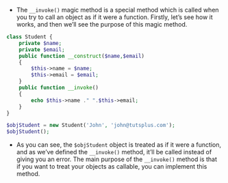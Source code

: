 * The `__invoke()` magic method is a special method which is called when you try to call an object as if it were a function. Firstly, let’s see how it works, and then we’ll see the purpose of this magic method.

```php
class Student {
    private $name;
    private $email;
    public function __construct($name,$email)
    {
        $this->name = $name;
        $this->email = $email;
    }
    public function __invoke()
    {
        echo $this->name ." ".$this->email;
    }
}

$objStudent = new Student('John', 'john@tutsplus.com');
$objStudent();
```

* As you can see, the `$objStudent` object is treated as if it were a function, and as we’ve defined the `__invoke()` method, it’ll be called instead of giving you an error. The main purpose of the `__invoke()` method is that if you want to treat your objects as callable, you can implement this method.